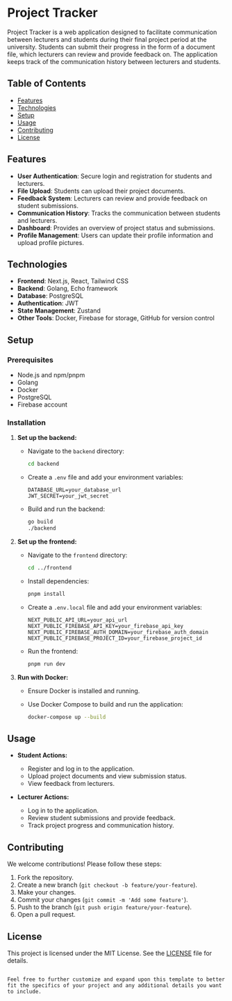 # Project Tracker

Project Tracker is a web application designed to facilitate communication between lecturers and students during their final project period at the university. Students can submit their progress in the form of a document file, which lecturers can review and provide feedback on. The application keeps track of the communication history between lecturers and students.

## Table of Contents

- [Features](#features)
- [Technologies](#technologies)
- [Setup](#setup)
- [Usage](#usage)
- [Contributing](#contributing)
- [License](#license)

## Features

- **User Authentication**: Secure login and registration for students and lecturers.
- **File Upload**: Students can upload their project documents.
- **Feedback System**: Lecturers can review and provide feedback on student submissions.
- **Communication History**: Tracks the communication between students and lecturers.
- **Dashboard**: Provides an overview of project status and submissions.
- **Profile Management**: Users can update their profile information and upload profile pictures.

## Technologies

- **Frontend**: Next.js, React, Tailwind CSS
- **Backend**: Golang, Echo framework
- **Database**: PostgreSQL
- **Authentication**: JWT
- **State Management**: Zustand
- **Other Tools**: Docker, Firebase for storage, GitHub for version control

## Setup

### Prerequisites

- Node.js and npm/pnpm
- Golang
- Docker
- PostgreSQL
- Firebase account

### Installation

1. **Set up the backend:**

   - Navigate to the `backend` directory:

     ```sh
     cd backend
     ```

   - Create a `.env` file and add your environment variables:

     ```env
     DATABASE_URL=your_database_url
     JWT_SECRET=your_jwt_secret
     ```

   - Build and run the backend:

     ```sh
     go build
     ./backend
     ```

2. **Set up the frontend:**

   - Navigate to the `frontend` directory:

     ```sh
     cd ../frontend
     ```

   - Install dependencies:

     ```sh
     pnpm install
     ```

   - Create a `.env.local` file and add your environment variables:

     ```env
     NEXT_PUBLIC_API_URL=your_api_url
     NEXT_PUBLIC_FIREBASE_API_KEY=your_firebase_api_key
     NEXT_PUBLIC_FIREBASE_AUTH_DOMAIN=your_firebase_auth_domain
     NEXT_PUBLIC_FIREBASE_PROJECT_ID=your_firebase_project_id
     ```

   - Run the frontend:

     ```sh
     pnpm run dev
     ```

3. **Run with Docker:**

   - Ensure Docker is installed and running.
   - Use Docker Compose to build and run the application:

     ```sh
     docker-compose up --build
     ```

## Usage

- **Student Actions:**
  - Register and log in to the application.
  - Upload project documents and view submission status.
  - View feedback from lecturers.

- **Lecturer Actions:**
  - Log in to the application.
  - Review student submissions and provide feedback.
  - Track project progress and communication history.

## Contributing

We welcome contributions! Please follow these steps:

1. Fork the repository.
2. Create a new branch (`git checkout -b feature/your-feature`).
3. Make your changes.
4. Commit your changes (`git commit -m 'Add some feature'`).
5. Push to the branch (`git push origin feature/your-feature`).
6. Open a pull request.

## License

This project is licensed under the MIT License. See the [LICENSE](LICENSE) file for details.
```

Feel free to further customize and expand upon this template to better fit the specifics of your project and any additional details you want to include.